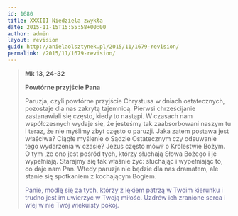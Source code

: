 ```yaml
---
id: 1680
title: XXXIII Niedziela zwykła
date: 2015-11-15T15:55:58+00:00
author: admin
layout: revision
guid: http://anielaolsztynek.pl/2015/11/1679-revision/
permalink: /2015/11/1679-revision/
---
```

> **Mk 13, 24-32**
> 
> **Powtórne przyjście Pana**
> 
> Paruzja, czyli powtórne przyjście Chrystusa w dniach ostatecznych, pozostaje dla nas zakrytą tajemnicą. Pierwsi chrześcijanie zastanawiali się często, kiedy to nastąpi. W czasach nam współczesnych wydaje się, że jesteśmy tak zaabsorbowani naszym tu i teraz, że nie myślimy zbyt często o paruzji. Jaka zatem postawa jest właściwa? Ciągłe myślenie o Sądzie Ostatecznym czy odsuwanie tego wydarzenia w czasie? Jezus często mówił o Królestwie Bożym. O tym ,że ono jest pośród tych, którzy słuchają Słowa Bożego i je wypełniają. Starajmy się tak właśnie żyć: słuchając i wypełniając to, co daje nam Pan. Wtedy paruzja nie będzie dla nas dramatem, ale stanie się spotkaniem z kochającym Bogiem.
> 
> <span style="color: #666699;">Panie, modlę się za tych, którzy z lękiem patrzą w Twoim kierunku i trudno jest im uwierzyć w Twoją miłość. Uzdrów ich zranione serca i wlej w nie Twój wiekuisty pokój.</span>